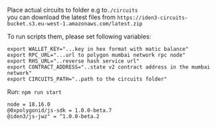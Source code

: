 Place actual circuits to folder e.g to`./circuits`  
you can download the latest files from `https://iden3-circuits-bucket.s3.eu-west-1.amazonaws.com/latest.zip`



To run scripts them, please set following variables:
```
export WALLET_KEY="...key in hex format with matic balance"
export RPC_URL="...url to polygon mumbai network rpc node"
export RHS_URL="..reverse hash service url"
export CONTRACT_ADDRESS="..state v2 contract address in the mumbai network"
export CIRCUITS_PATH="..path to the circuits folder"
```

Run: `npm run start`

```
node = 18.16.0
@0xpolygonid/js-sdk = 1.0.0-beta.7
@iden3/js-jwz" = ^1.0.0-beta.2
```